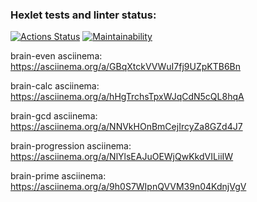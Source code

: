 ### Hexlet tests and linter status:
[![Actions Status](https://github.com/Lebedos773/frontend-project-44/workflows/hexlet-check/badge.svg)](https://github.com/Lebedos773/frontend-project-44/actions)
[![Maintainability](https://api.codeclimate.com/v1/badges/63c3cd568afabce94f4d/maintainability)](https://codeclimate.com/github/Lebedos773/frontend-project-44/maintainability)

brain-even asciinema:
https://asciinema.org/a/GBqXtckVVWuI7fj9UZpKTB6Bn

brain-calc asciinema:
https://asciinema.org/a/hHgTrchsTpxWJqCdN5cQL8hqA

brain-gcd asciinema:
https://asciinema.org/a/NNVkHOnBmCejIrcyZa8GZd4J7

brain-progression asciinema:
https://asciinema.org/a/NlYlsEAJuOEWjQwKkdVILiiIW

brain-prime asciinema:
https://asciinema.org/a/9h0S7WIpnQVVM39n04KdnjVgV